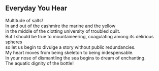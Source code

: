 Everyday You Hear
-----------------
Multitude of salts!  
In and out of the cashmire the marine and the yellow  
in the middle of the clotting university of troubled quilt.  
But I should be true to mountaineering, coagulating among its delirious spheres  
so let us begin to divulge a story without public redundancies.  
My heart moves from being skeleton to being indespensable.  
In your nose of dismantling the sea begins to dream of enchanting.  
The aquatic dignity of the bottle!  
